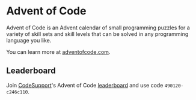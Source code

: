 # Advent of Code

Advent of Code is an Advent calendar of small programming puzzles for a variety of skill sets and skill levels that can be solved in any programming language you like.

You can learn more at [adventofcode.com](https://adventofcode.com/2019/about).

## Leaderboard

Join [CodeSupport](https://codesupport.dev)'s Advent of Code [leaderboard](https://codesupport.dev/advent) and use code `490120-c246c110`.